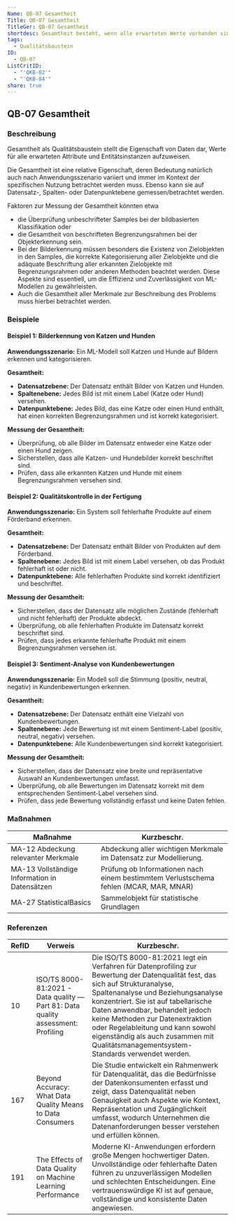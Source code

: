```yaml
---
Name: QB-07 Gesamtheit
Title: QB-07 Gesamtheit
TitleGer: QB-07 Gesamtheit
shortdesc: Gesamtheit besteht, wenn alle erwarteten Werte vorhanden sind
tags:
  - Qualitätsbaustein
ID:
  - QB-07
ListCritID:
  - "'QKB-02'"
  - "'QKB-04'"
share: true
---
```

## QB-07 Gesamtheit
### Beschreibung

Gesamtheit als Qualitätsbaustein stellt die Eigenschaft von Daten dar, Werte für alle erwarteten Attribute und Entitätsinstanzen aufzuweisen. 

Die Gesamtheit ist eine relative Eigenschaft, deren Bedeutung natürlich auch nach Anwendungsszenario variiert und immer im Kontext der spezifischen Nutzung betrachtet werden muss. Ebenso kann sie auf Datensatz-, Spalten- oder Datenpunktebene gemessen/betrachtet werden.  

Faktoren zur Messung der Gesamtheit könnten etwa 
- die Überprüfung unbeschrifteter Samples bei der bildbasierten Klassifikation oder 
- die Gesamtheit von beschrifteten Begrenzungsrahmen bei der Objekterkennung sein.
- Bei der Bilderkennung müssen besonders die Existenz von Zielobjekten in den Samples, die korrekte Kategorisierung aller Zielobjekte und die adäquate Beschriftung aller erkannten Zielobjekte mit Begrenzungsrahmen oder anderen Methoden beachtet werden. Diese Aspekte sind essentiell, um die Effizienz und Zuverlässigkeit von ML-Modellen zu gewährleisten.
- Auch die Gesamtheit aller Merkmale zur Beschreibung des Problems muss hierbei betrachtet werden. 

### Beispiele
#### Beispiel 1: Bilderkennung von Katzen und Hunden

**Anwendungsszenario:**
Ein ML-Modell soll Katzen und Hunde auf Bildern erkennen und kategorisieren.

**Gesamtheit:**
- **Datensatzebene:** Der Datensatz enthält Bilder von Katzen und Hunden.
- **Spaltenebene:** Jedes Bild ist mit einem Label (Katze oder Hund) versehen.
- **Datenpunktebene:** Jedes Bild, das eine Katze oder einen Hund enthält, hat einen korrekten Begrenzungsrahmen und ist korrekt kategorisiert.

**Messung der Gesamtheit:**
- Überprüfung, ob alle Bilder im Datensatz entweder eine Katze oder einen Hund zeigen.
- Sicherstellen, dass alle Katzen- und Hundebilder korrekt beschriftet sind.
- Prüfen, dass alle erkannten Katzen und Hunde mit einem Begrenzungsrahmen versehen sind.


#### Beispiel 2: Qualitätskontrolle in der Fertigung

**Anwendungsszenario:**
Ein System soll fehlerhafte Produkte auf einem Förderband erkennen.

**Gesamtheit:**
- **Datensatzebene:** Der Datensatz enthält Bilder von Produkten auf dem Förderband.
- **Spaltenebene:** Jedes Bild ist mit einem Label versehen, ob das Produkt fehlerhaft ist oder nicht.
- **Datenpunktebene:** Alle fehlerhaften Produkte sind korrekt identifiziert und beschriftet.

**Messung der Gesamtheit:**
- Sicherstellen, dass der Datensatz alle möglichen Zustände (fehlerhaft und nicht fehlerhaft) der Produkte abdeckt.
- Überprüfung, ob alle fehlerhaften Produkte im Datensatz korrekt beschriftet sind.
- Prüfen, dass jedes erkannte fehlerhafte Produkt mit einem Begrenzungsrahmen versehen ist.


#### Beispiel 3: Sentiment-Analyse von Kundenbewertungen

**Anwendungsszenario:**
Ein Modell soll die Stimmung (positiv, neutral, negativ) in Kundenbewertungen erkennen.

**Gesamtheit:**
- **Datensatzebene:** Der Datensatz enthält eine Vielzahl von Kundenbewertungen.
- **Spaltenebene:** Jede Bewertung ist mit einem Sentiment-Label (positiv, neutral, negativ) versehen.
- **Datenpunktebene:** Alle Kundenbewertungen sind korrekt kategorisiert.

**Messung der Gesamtheit:**
- Sicherstellen, dass der Datensatz eine breite und repräsentative Auswahl an Kundenbewertungen umfasst.
- Überprüfung, ob alle Bewertungen im Datensatz korrekt mit dem entsprechenden Sentiment-Label versehen sind.
- Prüfen, dass jede Bewertung vollständig erfasst und keine Daten fehlen.



### Maßnahmen
| Maßnahme                                      | Kurzbeschr.                                                                           |
| --------------------------------------------- | ------------------------------------------------------------------------------------- |
| MA-12 Abdeckung relevanter Merkmale           | Abdeckung aller wichtigen Merkmale im Datensatz zur Modellierung.                     |
| MA-13 Vollständige Information in Datensätzen | Prüfung ob Informationen nach einem bestimmtem Verlustschema fehlen (MCAR, MAR, MNAR) |
| MA-27 StatisticalBasics                       | Sammelobjekt für statistische Grundlagen                                              |



### Referenzen

| RefID | Verweis                                                                            | Kurzbeschr.                                                                                                                                                                                                                                                                                                                                                                                                      |
| ----- | ---------------------------------------------------------------------------------- | ---------------------------------------------------------------------------------------------------------------------------------------------------------------------------------------------------------------------------------------------------------------------------------------------------------------------------------------------------------------------------------------------------------------- |
| 10    |  ISO/TS 8000-81:2021 - Data quality — Part 81: Data quality assessment: Profiling  | Die ISO/TS 8000-81:2021 legt ein Verfahren für Datenprofiling zur Bewertung der Datenqualität fest, das sich auf Strukturanalyse, Spaltenanalyse und Beziehungsanalyse konzentriert. Sie ist auf tabellarische Daten anwendbar, behandelt jedoch keine Methoden zur Datenextraktion oder Regelableitung und kann sowohl eigenständig als auch zusammen mit Qualitätsmanagementsystem-Standards verwendet werden. |
| 167   |  Beyond Accuracy: What Data Quality Means to Data Consumers                        | Die Studie entwickelt ein Rahmenwerk für Datenqualität, das die Bedürfnisse der Datenkonsumenten erfasst und zeigt, dass Datenqualität neben Genauigkeit auch Aspekte wie Kontext, Repräsentation und Zugänglichkeit umfasst, wodurch Unternehmen die Datenanforderungen besser verstehen und erfüllen können.                                                                                                   |
| 191   |  The Effects of Data Quality on Machine Learning Performance                       | Moderne KI-Anwendungen erfordern große Mengen hochwertiger Daten. Unvollständige oder fehlerhafte Daten führen zu unzuverlässigen Modellen und schlechten Entscheidungen. Eine vertrauenswürdige KI ist auf genaue, vollständige und konsistente Daten angewiesen.                                                                                                                                               |


